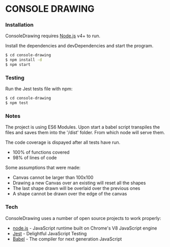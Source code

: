 # CONSOLE DRAWING


### Installation

ConsoleDrawing requires [Node.js](https://nodejs.org/) v4+ to run.

Install the dependencies and devDependencies and start the program.

```sh
$ cd console-drawing
$ npm install -d
$ npm start
```

### Testing

Run the Jest tests file with npm:

```sh
$ cd console-drawing
$ npm test
```


### Notes
The project is using ES6 Modules. Upon start a babel script transpiles the files and saves them into the '/dist' folder. From which node will serve them.

The code coverage is dispayed after all tests have run.
- 100% of functions covered
- 98% of lines of code

Some assumptions that were made:
- Canvas cannot be larger than 100x100
- Drawing a new Canvas over an existing will reset all the shapes
- The last shape drawn will be overlaid over the previous ones
- A shape cannot be drawn over the edge of the canvas

### Tech

ConsoleDrawing uses a number of open source projects to work properly:

* [node.js](https://nodejs.org/) - JavaScript runtime built on Chrome's V8 JavaScript engine
* [Jest](https://jestjs.io/) - Delightful JavaScript Testing
* [Babel](https://babeljs.io/) - The compiler for next generation JavaScript